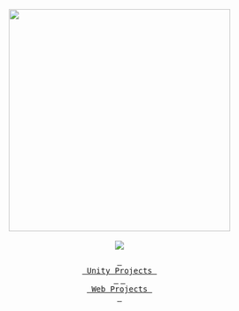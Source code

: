 <!--### Hello there 👋-->
<div id="header" align="center">
  <img src="https://user-images.githubusercontent.com/24496846/211223682-33daaad0-0468-4728-90c6-b08cc3ee2e6d.gif" width="400">
  <br>
  <br>
  <div id='badges' align='center'>
    <a href='https://www.linkedin.com/in/ereninanci/' target='_blank'><img src='https://img.shields.io/badge/LinkedIn-0e76a8?logo=linkedin&logoColor=white&style=for-the-badge'></a>

  [<kbd> <br> Unity Projects <br> </kbd>][Unity]
  [<kbd> <br> Web Projects <br> </kbd>][Web]
  </div> 
</div>


[Unity]: https://github.com/ereninc?tab=repositories&q=&type=public&language=c%23&sort=
[Web]: https://github.com/ereninc?tab=repositories&q=&type=public&language=javascript&sort=
 <!--
<h2>About Me</h2>
<p>Hello! 👋 I'm bardIRL, otherwise known as Meghan!</p>
<p>I'm a self-taught web developer from the San Francisco Bay Area. 👩‍💻 My passion is creating art through beautiful, innovative, and engaging designs. 💡 In my free time, you can find me nerding out with some video games and playing various instruments. 🎹!</p>
 
 <h2>Skills</h2>
 <ul>
  <li> HTML5/CSS/SASS </li>
  <li> JavaScript </li>
  <li> Node.js </li>
  <li> Express.js </li>
  <li> MongoDB/Mongoose </li>
 </ul>
-->
